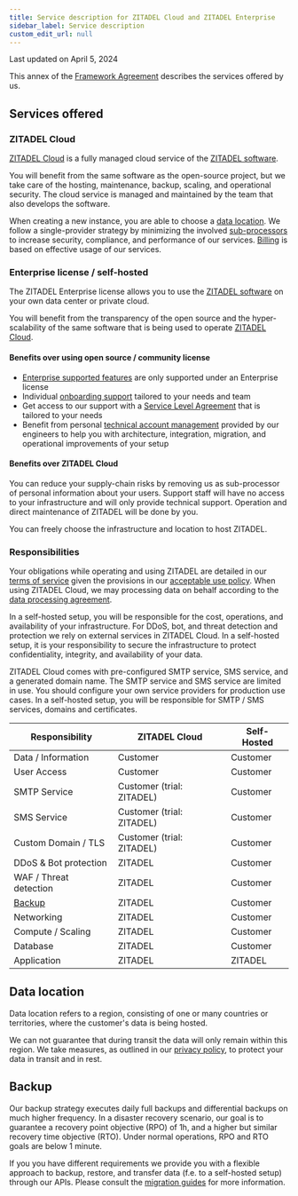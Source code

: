 ```yaml
---
title: Service description for ZITADEL Cloud and ZITADEL Enterprise
sidebar_label: Service description
custom_edit_url: null
--- 
```


Last updated on April 5, 2024

This annex of the [Framework Agreement](../terms-of-service) describes the services offered by us.

## Services offered

### ZITADEL Cloud

[ZITADEL Cloud](https://zitadel.com) is a fully managed cloud service of the [ZITADEL software](https://github.com/zitadel).

You will benefit from the same software as the open-source project, but we take care of the hosting, maintenance, backup, scaling, and operational security. The cloud service is managed and maintained by the team that also develops the software.

When creating a new instance, you are able to choose a [data location](#data-location).
We follow a single-provider strategy by minimizing the involved [sub-processors](../subprocessors.md) to increase security, compliance, and performance of our services. [Billing](https://help.zitadel.com/pricing-and-billing-of-zitadel-services) is based on effective usage of our services.

### Enterprise license / self-hosted

The ZITADEL Enterprise license allows you to use the [ZITADEL software](https://github.com/zitadel) on your own data center or private cloud.

You will benefit from the transparency of the open source and the hyper-scalability of the same software that is being used to operate [ZITADEL Cloud](#zitadel-cloud).

#### Benefits over using open source / community license

- [Enterprise supported features](/docs/support/software-release-cycles-support#enterprise-supported) are only supported under an Enterprise license
- Individual [onboarding support](./support-services#onboarding-support) tailored to your needs and team
- Get access to our support with a [Service Level Agreement](support-services#service-level-agreement) that is tailored to your needs
- Benefit from personal [technical account management](support-services#technical-account-manager) provided by our engineers to help you with architecture, integration, migration, and operational improvements of your setup

#### Benefits over ZITADEL Cloud

You can reduce your supply-chain risks by removing us as sub-processor of personal information about your users.
Support staff will have no access to your infrastructure and will only provide technical support.
Operation and direct maintenance of ZITADEL will be done by you.

You can freely choose the infrastructure and location to host ZITADEL.

### Responsibilities

Your obligations while operating and using ZITADEL are detailed in our [terms of service](/docs/legal/terms-of-service#your-obligations) given the provisions in our [acceptable use policy](/docs/legal/policies/acceptable-use-policy).
When using ZITADEL Cloud, we may processing data on behalf according to the [data processing agreement](/docs/legal/data-processing-agreement).

In a self-hosted setup, you will be responsible for the cost, operations, and availability of your infrastructure.
For DDoS, bot, and threat detection and protection we rely on external services in ZITADEL Cloud.
In a self-hosted setup, it is your responsibility to secure the infrastructure to protect confidentiality, integrity, and availability of your data.

ZITADEL Cloud comes with pre-configured SMTP service, SMS service, and a generated domain name.
The SMTP service and SMS service are limited in use.
You should configure your own service providers for production use cases.
In a self-hosted setup, you will be responsible for SMTP / SMS services, domains and certificates.

| Responsibility | ZITADEL Cloud | Self-Hosted |
| --- | --- | --- |
| Data / Information | Customer | Customer |
| User Access | Customer | Customer |
| SMTP Service | Customer (trial: ZITADEL) | Customer |
| SMS Service | Customer (trial: ZITADEL) | Customer |
| Custom Domain / TLS | Customer (trial: ZITADEL) | Customer |
| DDoS & Bot protection | ZITADEL | Customer |
| WAF / Threat detection | ZITADEL | Customer |
| [Backup](#backup) | ZITADEL | Customer |
| Networking | ZITADEL | Customer |
| Compute / Scaling | ZITADEL | Customer |
| Database | ZITADEL | Customer |
| Application | ZITADEL | ZITADEL |

## Data location

Data location refers to a region, consisting of one or many countries or territories, where the customer's data is being hosted.

We can not guarantee that during transit the data will only remain within this region. We take measures, as outlined in our [privacy policy](../policies/privacy-policy), to protect your data in transit and in rest.

## Backup

Our backup strategy executes daily full backups and differential backups on much higher frequency.
In a disaster recovery scenario, our goal is to guarantee a recovery point objective (RPO) of 1h, and a higher but similar recovery time objective (RTO).
Under normal operations, RPO and RTO goals are below 1 minute.

If you you have different requirements we provide you with a flexible approach to backup, restore, and transfer data (f.e. to a self-hosted setup) through our APIs.
Please consult the [migration guides](/docs/guides/migrate/introduction.md) for more information.
